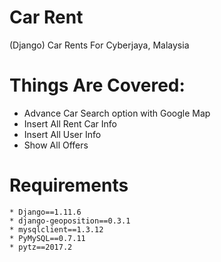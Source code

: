 
# Car Rent
(Django) Car Rents For Cyberjaya, Malaysia


# Things Are Covered:
  *  Advance Car Search option with Google Map
  * Insert All Rent Car Info
  * Insert All User Info
  * Show All Offers

# Requirements
	* Django==1.11.6
	* django-geoposition==0.3.1
	* mysqlclient==1.3.12
	* PyMySQL==0.7.11
	* pytz==2017.2

